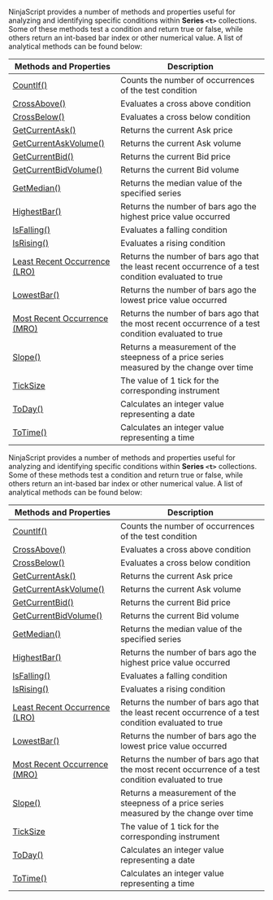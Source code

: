 NinjaScript provides a number of methods and properties useful for analyzing and identifying specific conditions within **Series `<t>`** collections. Some of these methods test a condition and return true or false, while others return an int-based bar index or other numerical value. A list of analytical methods can be found below:

| Methods and Properties | Description |
| --- | --- |
| [CountIf()](https://developer.ninjatrader.com/docs/desktop/countif) | Counts the number of occurrences of the test condition |
| [CrossAbove()](https://developer.ninjatrader.com/docs/desktop/crossabove) | Evaluates a cross above condition |
| [CrossBelow()](https://developer.ninjatrader.com/docs/desktop/crossbelow) | Evaluates a cross below condition |
| [GetCurrentAsk()](https://developer.ninjatrader.com/docs/desktop/getcurrentask) | Returns the current Ask price |
| [GetCurrentAskVolume()](https://developer.ninjatrader.com/docs/desktop/getcurrentaskvolume) | Returns the current Ask volume |
| [GetCurrentBid()](https://developer.ninjatrader.com/docs/desktop/getcurrentbid) | Returns the current Bid price |
| [GetCurrentBidVolume()](https://developer.ninjatrader.com/docs/desktop/getcurrentbidvolume) | Returns the current Bid volume |
| [GetMedian()](https://developer.ninjatrader.com/docs/desktop/getmedian) | Returns the median value of the specified series |
| [HighestBar()](https://developer.ninjatrader.com/docs/desktop/highestbar) | Returns the number of bars ago the highest price value occurred |
| [IsFalling()](https://developer.ninjatrader.com/docs/desktop/isfalling) | Evaluates a falling condition |
| [IsRising()](https://developer.ninjatrader.com/docs/desktop/isrising) | Evaluates a rising condition |
| [Least Recent Occurrence (LRO)](https://developer.ninjatrader.com/docs/desktop/least_recent_occurrence_lro) | Returns the number of bars ago that the least recent occurrence of a test condition evaluated to true |
| [LowestBar()](https://developer.ninjatrader.com/docs/desktop/lowestbar) | Returns the number of bars ago the lowest price value occurred |
| [Most Recent Occurrence (MRO)](https://developer.ninjatrader.com/docs/desktop/most_recent_occurrence_mro) | Returns the number of bars ago that the most recent occurrence of a test condition evaluated to true |
| [Slope()](https://developer.ninjatrader.com/docs/desktop/slope) | Returns a measurement of the steepness of a price series measured by the change over time |
| [TickSize](https://developer.ninjatrader.com/docs/desktop/ticksize) | The value of 1 tick for the corresponding instrument |
| [ToDay()](https://developer.ninjatrader.com/docs/desktop/today) | Calculates an integer value representing a date |
| [ToTime()](https://developer.ninjatrader.com/docs/desktop/totime) | Calculates an integer value representing a time |

NinjaScript provides a number of methods and properties useful for analyzing and identifying specific conditions within **Series `<t>`** collections. Some of these methods test a condition and return true or false, while others return an int-based bar index or other numerical value. A list of analytical methods can be found below:

| Methods and Properties | Description |
| --- | --- |
| [CountIf()](https://developer.ninjatrader.com/docs/desktop/countif) | Counts the number of occurrences of the test condition |
| [CrossAbove()](https://developer.ninjatrader.com/docs/desktop/crossabove) | Evaluates a cross above condition |
| [CrossBelow()](https://developer.ninjatrader.com/docs/desktop/crossbelow) | Evaluates a cross below condition |
| [GetCurrentAsk()](https://developer.ninjatrader.com/docs/desktop/getcurrentask) | Returns the current Ask price |
| [GetCurrentAskVolume()](https://developer.ninjatrader.com/docs/desktop/getcurrentaskvolume) | Returns the current Ask volume |
| [GetCurrentBid()](https://developer.ninjatrader.com/docs/desktop/getcurrentbid) | Returns the current Bid price |
| [GetCurrentBidVolume()](https://developer.ninjatrader.com/docs/desktop/getcurrentbidvolume) | Returns the current Bid volume |
| [GetMedian()](https://developer.ninjatrader.com/docs/desktop/getmedian) | Returns the median value of the specified series |
| [HighestBar()](https://developer.ninjatrader.com/docs/desktop/highestbar) | Returns the number of bars ago the highest price value occurred |
| [IsFalling()](https://developer.ninjatrader.com/docs/desktop/isfalling) | Evaluates a falling condition |
| [IsRising()](https://developer.ninjatrader.com/docs/desktop/isrising) | Evaluates a rising condition |
| [Least Recent Occurrence (LRO)](https://developer.ninjatrader.com/docs/desktop/least_recent_occurrence_lro) | Returns the number of bars ago that the least recent occurrence of a test condition evaluated to true |
| [LowestBar()](https://developer.ninjatrader.com/docs/desktop/lowestbar) | Returns the number of bars ago the lowest price value occurred |
| [Most Recent Occurrence (MRO)](https://developer.ninjatrader.com/docs/desktop/most_recent_occurrence_mro) | Returns the number of bars ago that the most recent occurrence of a test condition evaluated to true |
| [Slope()](https://developer.ninjatrader.com/docs/desktop/slope) | Returns a measurement of the steepness of a price series measured by the change over time |
| [TickSize](https://developer.ninjatrader.com/docs/desktop/ticksize) | The value of 1 tick for the corresponding instrument |
| [ToDay()](https://developer.ninjatrader.com/docs/desktop/today) | Calculates an integer value representing a date |
| [ToTime()](https://developer.ninjatrader.com/docs/desktop/totime) | Calculates an integer value representing a time |
